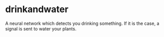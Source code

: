 # drinkandwater
A neural network which detects you drinking something. If it is the case, a signal is sent to water your plants.

